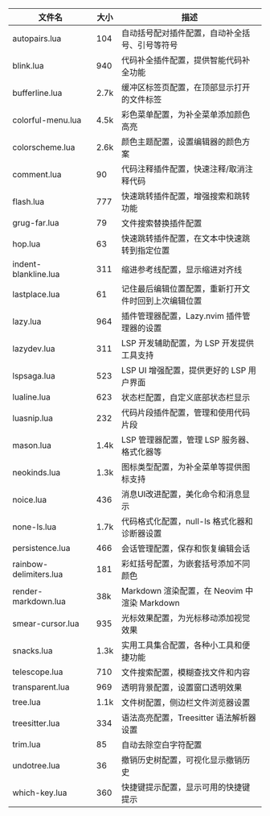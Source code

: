 | 文件名 | 大小 | 描述 |
|--------|------|------|
| autopairs.lua | 104 | 自动括号配对插件配置，自动补全括号、引号等符号 |
| blink.lua | 940 | 代码补全插件配置，提供智能代码补全功能 |
| bufferline.lua | 2.7k | 缓冲区标签页配置，在顶部显示打开的文件标签 |
| colorful-menu.lua | 4.5k | 彩色菜单配置，为补全菜单添加颜色高亮 |
| colorscheme.lua | 2.6k | 颜色主题配置，设置编辑器的颜色方案 |
| comment.lua | 90 | 代码注释插件配置，快速注释/取消注释代码 |
| flash.lua | 777 | 快速跳转插件配置，增强搜索和跳转功能 |
| grug-far.lua | 79 | 文件搜索替换插件配置 |
| hop.lua | 63 | 快速跳转插件配置，在文本中快速跳转到指定位置 |
| indent-blankline.lua | 311 | 缩进参考线配置，显示缩进对齐线 |
| lastplace.lua | 61 | 记住最后编辑位置配置，重新打开文件时回到上次编辑位置 |
| lazy.lua | 964 | 插件管理器配置，Lazy.nvim 插件管理器的设置 |
| lazydev.lua | 311 | LSP 开发辅助配置，为 LSP 开发提供工具支持 |
| lspsaga.lua | 523 | LSP UI 增强配置，提供更好的 LSP 用户界面 |
| lualine.lua | 623 | 状态栏配置，自定义底部状态栏显示 |
| luasnip.lua | 232 | 代码片段插件配置，管理和使用代码片段 |
| mason.lua | 1.4k | LSP 管理器配置，管理 LSP 服务器、格式化器等 |
| neokinds.lua | 1.3k | 图标类型配置，为补全菜单等提供图标支持 |
| noice.lua | 436 | 消息UI改进配置，美化命令和消息显示 |
| none-ls.lua | 1.7k | 代码格式化配置，null-ls 格式化器和诊断器设置 |
| persistence.lua | 466 | 会话管理配置，保存和恢复编辑会话 |
| rainbow-delimiters.lua | 181 | 彩虹括号配置，为嵌套括号添加不同颜色 |
| render-markdown.lua | 38k | Markdown 渲染配置，在 Neovim 中渲染 Markdown |
| smear-cursor.lua | 935 | 光标效果配置，为光标移动添加视觉效果 |
| snacks.lua | 1.3k | 实用工具集合配置，各种小工具和便捷功能 |
| telescope.lua | 710 | 文件搜索配置，模糊查找文件和内容 |
| transparent.lua | 969 | 透明背景配置，设置窗口透明效果 |
| tree.lua | 1.1k | 文件树配置，侧边栏文件浏览器设置 |
| treesitter.lua | 334 | 语法高亮配置，Treesitter 语法解析器设置 |
| trim.lua | 85 | 自动去除空白字符配置 |
| undotree.lua | 36 | 撤销历史树配置，可视化显示撤销历史 |
| which-key.lua | 360 | 快捷键提示配置，显示可用的快捷键提示 |
